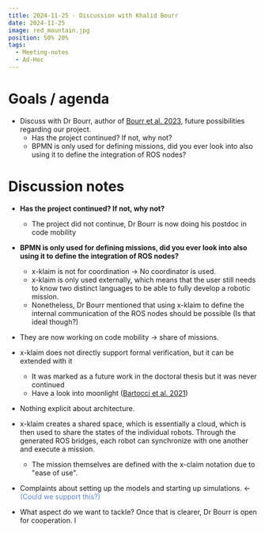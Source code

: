 ```yaml
---
title: 2024-11-25 - Discussion with Khalid Bourr
date: 2024-11-25
image: red_mountain.jpg
position: 50% 20%
tags:
  - Meeting-notes
  - Ad-Hoc
---
```


# Goals / agenda

- Discuss with Dr Bourr, author of [Bourr  et al. 2023](https://pubblicazioni.unicam.it/handle/11581/484448), future possibilities regarding our project.
	- Has the project continued? If not, why not?
	- BPMN is only used for defining missions, did you ever look into also using it to define the integration of ROS nodes?

# Discussion notes

- **Has the project continued? If not, why not?**
	- The project did not continue, Dr Bourr is now doing his postdoc in code mobility

- **BPMN is only used for defining missions, did you ever look into also using it to define the integration of ROS nodes?**
	- x-klaim is not for coordination -> No coordinator is used.
	- x-klaim is only used externally, which means that the user still needs to know two distinct languages to be able to fully develop a robotic mission.
	- Nonetheless, Dr Bourr mentioned that using x-klaim to define the internal communication of the ROS nodes should be possible (Is that ideal though?)

- They are now working on code mobility -> share of missions.
- x-klaim does not directly support formal verification, but it can be extended with it
	- It was marked as a future work in the doctoral thesis but it was never continued
	- Have a look into moonlight ([Bartocci  et al. 2021](http://arxiv.org/abs/2104.14333))
- Nothing explicit about architecture. 
- x-klaim creates a shared space, which is essentially a cloud, which is then used to share the states of the individual robots. Through the generated ROS bridges, each robot can synchronize with one another and execute a mission.
	- The mission themselves are defined with the x-claim notation due to "ease of use".
- Complaints about setting up the models and starting up simulations. <- <span style="color:rgb(94, 135, 201)">(Could we support this?)</span>
- What aspect do we want to tackle? Once that is clearer, Dr Bourr is open for cooperation. l
 
